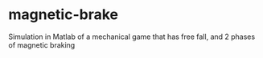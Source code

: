 # magnetic-brake
Simulation in Matlab of a mechanical game that has free fall, and 2 phases of magnetic braking
